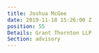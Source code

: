 ```yaml
---
title: Joshua McGee
date: 2019-11-18 15:26:00 Z
position: 55
Details: Grant Thornton LLP
Section: advisory
---
```


